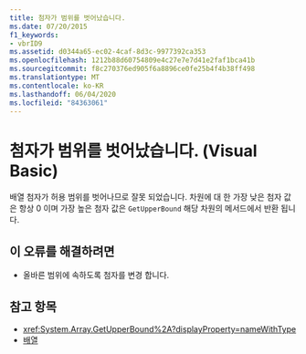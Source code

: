 ```yaml
---
title: 첨자가 범위를 벗어났습니다.
ms.date: 07/20/2015
f1_keywords:
- vbrID9
ms.assetid: d0344a65-ec02-4caf-8d3c-9977392ca353
ms.openlocfilehash: 1212b88d60754809e4c27e7e7d41e2faf1bca41b
ms.sourcegitcommit: f8c270376ed905f6a8896ce0fe25b4f4b38ff498
ms.translationtype: MT
ms.contentlocale: ko-KR
ms.lasthandoff: 06/04/2020
ms.locfileid: "84363061"
---
```

# <a name="subscript-out-of-range-visual-basic"></a>첨자가 범위를 벗어났습니다. (Visual Basic)
배열 첨자가 허용 범위를 벗어나므로 잘못 되었습니다. 차원에 대 한 가장 낮은 첨자 값은 항상 0 이며 가장 높은 첨자 값은 `GetUpperBound` 해당 차원의 메서드에서 반환 됩니다.  
  
## <a name="to-correct-this-error"></a>이 오류를 해결하려면  
  
- 올바른 범위에 속하도록 첨자를 변경 합니다.  
  
## <a name="see-also"></a>참고 항목

- <xref:System.Array.GetUpperBound%2A?displayProperty=nameWithType>
- [배열](../../programming-guide/language-features/arrays/index.md)
